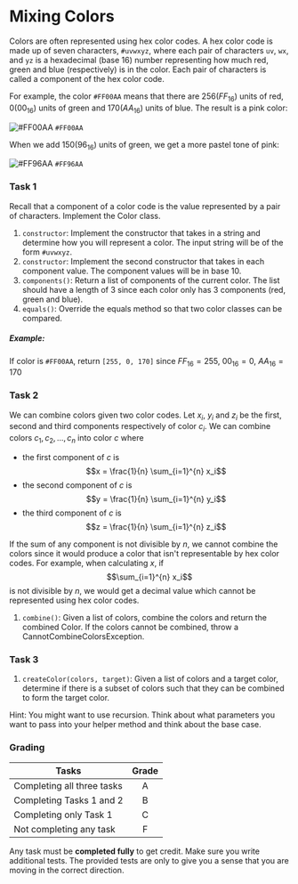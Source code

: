 # Mixing Colors

Colors are often represented using hex color codes. A hex color code is made up of seven characters, `#uvwxyz`, where 
each pair of characters `uv`, `wx`, and `yz` is a hexadecimal (base 16) number representing how much red, green and blue (respectively) is in the color.
Each pair of characters is called a component of the hex color code.

For example, the color `#FF00AA` means that there are $256 (FF_{16})$ units of red, $0 (00_{16})$ units of green and $170 (AA_{16})$ units of blue.
The result is a pink color: 

![#FF00AA](https://via.placeholder.com/15/FF00AA/FF00AA.png) `#FF00AA`

When we add $150 (96_{16})$ units of green, we get a more pastel tone of pink: 

![#FF96AA](https://via.placeholder.com/15/FF96AA/FF96AA.png) `#FF96AA`
 
### Task 1
Recall that a component of a color code is the value represented by a pair of characters.
Implement the Color class. 

1) `constructor`: Implement the constructor that takes in a string and determine how you will represent a color. The input
string will be of the form `#uvwxyz`.
2) `constructor`: Implement the second constructor that takes in each component value. The component values will be in base 10.
3) `components()`: Return a list of components of the current color. The list should have a length of 3 since each color
only has 3 components (red, green and blue).
4) `equals()`: Override the equals method so that two color classes can be compared.

##### Example:
If color is `#FF00AA`, return `[255, 0, 170]` since $FF_{16} = 255$, $00_{16} = 0$, $AA_{16} = 170$

### Task 2

We can combine colors given two color codes. Let $x_i$, $y_i$ and $z_i$ be the first, second and third
components respectively of color $c_i$. We can combine colors $c_1, c_2, ..., c_n$ into color $c$ where 
- the first component of $c$ is $$x = \frac{1}{n} \sum_{i=1}^{n} x_i$$
- the second component of $c$ is $$y = \frac{1}{n} \sum_{i=1}^{n} y_i$$
- the third component of $c$ is $$z = \frac{1}{n} \sum_{i=1}^{n} z_i$$

If the sum of any component is not divisible by $n$, we cannot combine the colors since it would produce a color 
that isn't representable by hex color codes. For example, when calculating $x$, if $$\sum_{i=1}^{n} x_i$$ is not divisible by $n$, we would get a decimal value which cannot be represented using hex color codes.

1) `combine()`: Given a list of colors, combine the colors and return the combined Color. If the colors cannot be combined, throw a CannotCombineColorsException.

### Task 3
1) `createColor(colors, target)`: Given a list of colors and a target color, determine if there is a subset of colors such that they can be 
combined to form the target color.

Hint: You might want to use recursion. Think about what parameters you want to pass into your helper method and think about
the base case.

### Grading

| Tasks | Grade |
| ----- | :---: |
| Completing all three tasks | A |
| Completing Tasks 1 and 2 | B |
| Completing only Task 1 | C |
| Not completing any task | F |

Any task must be **completed fully** to get credit. Make sure you write additional tests. The provided tests are only to give you a sense that you are moving in the correct direction.
